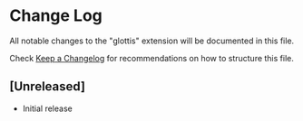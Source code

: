 # Change Log

All notable changes to the "glottis" extension will be documented in this file.

Check [Keep a Changelog](http://keepachangelog.com/) for recommendations on how to structure this file.

## [Unreleased]

- Initial release